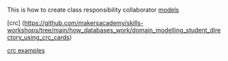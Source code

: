 This is how to create class responsibility collaborator [models](http://agilemodeling.com/artifacts/crcModel.htm)

[crc] (https://github.com/makersacademy/skills-workshops/tree/main/how_databases_work/domain_modelling_student_directory_using_crc_cards)

[crc examples](https://github.com/makersacademy/skills-workshops/blob/main/how_databases_work/domain_modelling_student_directory_using_crc_cards/crc_example.md)